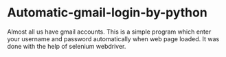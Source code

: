 # Automatic-gmail-login-by-python
Almost all us have gmail accounts. This is a simple program which enter your username and password automatically when web page loaded. It was done with the help of selenium webdriver.
